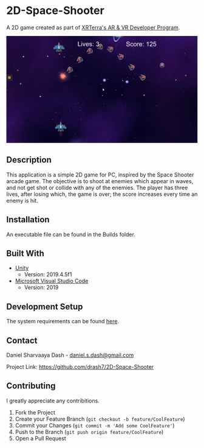 # 2D-Space-Shooter
 
A 2D game created as part of [XRTerra's AR & VR Developer Program](https://xrterra.com/programs/developer/).

![](SpaceShooterScreenshot.png)

## Description

This application is a simple 2D game for PC, inspired by the Space Shooter arcade game. The objective is to shoot at enemies which appear in waves, and not get shot or collide with any of the enemies. The player has three lives, after losing which, the game is over; the score increases every time an enemy is hit.

## Installation

An executable file can be found in the Builds folder.

## Built With

* [Unity](https://unity.com/)
  * Version: 2019.4.5f1
* [Microsoft Visual Studio Code](https://code.visualstudio.com/)
  * Version: 2019
  
## Development Setup

The system requirements can be found [here](https://docs.unity3d.com/Manual/system-requirements.html).

## Contact
 
Daniel Sharvaaya Dash - daniel.s.dash@gmail.com
 
Project Link: https://github.com/drash7/2D-Space-Shooter
 
## Contributing
 
I greatly appreciate any contribitions.
1. Fork the Project
2. Create your Feature Branch (`git checkout -b feature/CoolFeature`)
3. Commit your Changes (`git commit -m 'Add some CoolFeature'`)
4. Push to the Branch (`git push origin feature/CoolFeature`)
5. Open a Pull Request
